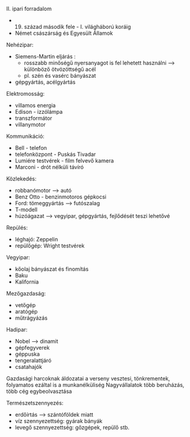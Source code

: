 II. ipari forradalom

- 19. század második fele - I. világháború koráig
- Német császárság és Egyesült Államok

Nehézipar:
- Siemens-Martin eljárás :
	- rosszabb minőségű nyersanyagot is fel lehetett használni --> különböző ötvözöttségű acél 
	- pl. szén és vasérc bányászat
- gépgyártás, acélgyártás

Elektromosság:
- villamos energia
- Edison - izzólámpa
- transzformátor
- villanymotor

Kommunikáció:
- Bell - telefon
- telefonközpont - Puskás Tivadar
- Lumiére testvérek - film felvevő kamera
- Marconi - drót nélküli távíró

Közlekedés:
- robbanómotor --> autó
- Benz Otto - benzinmotoros gépkocsi
- Ford: tömeggyártás --> futószalag
- T-modell
- húzóágazat --> vegyipar, gépgyártás, fejlődését teszi lehetővé

Repülés:
- léghajó: Zeppelin
- repülőgép: Wright testvérek

Vegyipar:
- kőolaj bányászat és finomítás
- Baku 
- Kalifornia

Mezőgazdaság:
- vetőgép
- aratógép
- műtrágyázás

Hadipar:
- Nobel --> dinamit
- gépfegyverek
- géppuska
- tengeralattjáró
- csatahajók

Gazdasági harcoknak áldozatai a verseny vesztesi, tönkrementek, folyamatos ezáltal is a munkanélküliség
Nagyvállalatok több beruházás, több cég egybeolvasztása

Természetszennyezés:
- erdőírtás --> szántóföldek miatt
- víz szennyezettség: gyárak bányák
- levegő szennyezettség: gőzgépek, repülő stb.